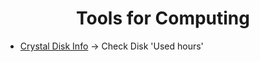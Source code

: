 
<h1 align="center">Tools for Computing</h1>

- [Crystal Disk Info](https://crystalmark.info/en/download/) -> Check Disk 'Used hours'
